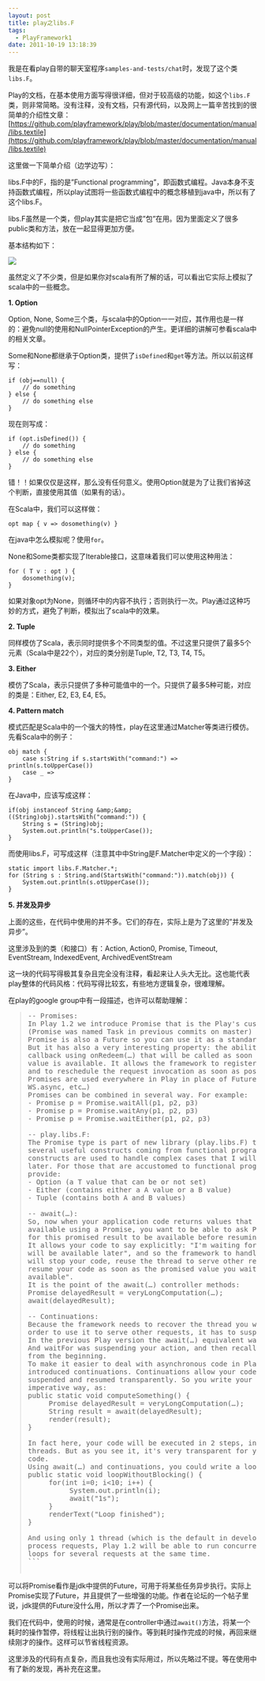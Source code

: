 ```yaml
---
layout: post
title: play之libs.F
tags:
  - PlayFramework1
date: 2011-10-19 13:18:39
---
```


我是在看play自带的聊天室程序`samples-and-tests/chat`时，发现了这个类`libs.F`。

Play的文档，在基本使用方面写得很详细，但对于较高级的功能，如这个`libs.F`类，则非常简略。没有注释，没有文档，只有源代码，以及网上一篇辛苦找到的很简单的介绍性文章：[https://github.com/playframework/play/blob/master/documentation/manual/libs.textile](https://github.com/playframework/play/blob/master/documentation/manual/libs.textile)

这里做一下简单介绍（边学边写）：

libs.F中的F，指的是&#8221;Functional programming&#8221;，即函数式编程。Java本身不支持函数式编程，所以play试图将一些函数式编程中的概念移植到java中，所以有了这个libs.F。

libs.F虽然是一个类，但play其实是把它当成&#8221;包&#8221;在用。因为里面定义了很多public类和方法，放在一起显得更加方便。

 <span id="more-438"></span>
<p>基本结构如下：

![](http://freewind.me/wp-content/uploads/2011/10/zrclip_002n15289a52.png)

虽然定义了不少类，但是如果你对scala有所了解的话，可以看出它实际上模拟了scala中的一些概念。

**1. Option**

Option<T>, None<T>, Some<T>三个类，与scala中的Option一一对应，其作用也是一样的：避免null的使用和NullPointerException的产生。更详细的讲解可参看scala中的相关文章。

Some和None都继承于Option类，提供了`isDefined`和`get`等方法。所以以前这样写：

```
if (obj==null) {
    // do something
} else {
    // do something else
}
```

现在则写成：

```
if (opt.isDefined()) {
    // do something
} else {
    // do something else
}
```

错！！如果仅仅是这样，那么没有任何意义。使用Option就是为了让我们省掉这个判断，直接使用其值（如果有的话）。

在Scala中，我们可以这样做：

```
opt map { v => dosomething(v) }
```

在java中怎么模拟呢？使用`for`。

None和Some类都实现了Iterable接口，这意味着我们可以使用这种用法：

```
for ( T v : opt ) {
    dosomething(v);
}
```

如果对象opt为None，则循环中的内容不执行；否则执行一次。Play通过这种巧妙的方式，避免了判断，模拟出了scala中的效果。

**2. Tuple**

同样模仿了Scala，表示同时提供多个不同类型的值。不过这里只提供了最多5个元素（Scala中是22个），对应的类分别是Tuple, T2, T3, T4, T5。

**3. Either**

模仿了Scala，表示只提供了多种可能值中的一个。只提供了最多5种可能，对应的类是：Either, E2, E3, E4, E5。

**4. Pattern match**

模式匹配是Scala中的一个强大的特性，play在这里通过Matcher等类进行模仿。先看Scala中的例子：

```
obj match {
    case s:String if s.startsWith("command:") => println(s.toUpperCase())
    case _ => 
}
```

在Java中，应该写成这样：

```
if(obj instanceof String &amp;&amp; ((String)obj).startsWith("command:")) {
    String s = (String)obj;
    System.out.println("s.toUpperCase());
}
```

而使用libs.F，可写成这样（注意其中中String是F.Matcher中定义的一个字段）：

```
static import libs.F.Matcher.*;
for (String s : String.and(StartsWith("command:")).match(obj)) {
    System.out.println(s.otUpperCase());
}
```

**5. 并发及异步**

上面的这些，在代码中使用的并不多。它们的存在，实际上是为了这里的&#8221;并发及异步&#8221;。

这里涉及到的类（和接口）有：Action, Action0, Promise, Timeout, EventStream, IndexedEvent, ArchivedEventStream

这一块的代码写得极其复杂且完全没有注释，看起来让人头大无比。这也能代表play整体的代码风格：代码写得比较玄，有些地方逻辑复杂，很难理解。

在play的google group中有一段描述，也许可以帮助理解：

> <pre>
> -- Promises: 
> In Play 1.2 we introduce Promise that is the Play's custom Future type 
> (Promise was named Task in previous commits on master) . In fact a 
> Promise<T> is also a Future<T> so you can use it as a standard Future. 
> But it has also a very interesting property: the ability to register 
> callback using onRedeem(…) that will be called as soon as the promised 
> value is available. It allows the framework to register itself on them 
> and to reschedule the request invocation as soon as possible. 
> Promises are used everywhere in Play in place of Future (for Jobs, 
> WS.async, etc…) 
> Promises can be combined in several way. For example: 
> - Promise p = Promise.waitAll(p1, p2, p3) 
> - Promise p = Promise.waitAny(p1, p2, p3) 
> - Promise p = Promise.waitEither(p1, p2, p3) 
> 
> -- play.libs.F: 
> The Promise type is part of new library (play.libs.F) that introduces 
> several useful constructs coming from functional programming. These 
> constructs are used to handle complex cases that I will expose just 
> later. For those that are accustomed to functional programming we 
> provide: 
> - Option<T> (a T value that can be or not set) 
> - Either<A,B> (contains either a A value or a B value) 
> - Tuple<A,B> (contains both A and B values) 
> 
> -- await(…): 
> So, now when your application code returns values that are not yet 
> available using a Promise<T>, you want to be able to ask Play to wait 
> for this promised result to be available before resuming your request. 
> It allows your code to say explicitly: "I'm waiting for a result that 
> will be available later", and so the framework to handle it as "Ok I 
> will stop your code, reuse the thread to serve other requests, and 
> resume your code as soon as the promised value you wait for is 
> available". 
> It is the point of the await(…) controller methods: 
> Promise<String> delayedResult = veryLongComputation(…); 
> await(delayedResult); 
> 
> -- Continuations: 
> Because the framework needs to recover the thread you were using in 
> order to use it to serve other requests, it has to suspend your code. 
> In the previous Play version the await(…) equivalent was waitFor(…). 
> And waitFor was suspending your action, and then recalling it later 
> from the beginning. 
> To make it easier to deal with asynchronous code in Play 1.2 we have 
> introduced continuations. Continuations allow your code to be 
> suspended and resumed transparently. So you write your code in a very 
> imperative way, as: 
> public static void computeSomething() { 
>      Promise<String> delayedResult = veryLongComputation(…); 
>      String result = await(delayedResult); 
>      render(result); 
> } 
> 
> In fact here, your code will be executed in 2 steps, in 2 different 
> threads. But as you see it, it's very transparent for your application 
> code. 
> Using await(…) and continuations, you could write a loop: 
> public static void loopWithoutBlocking() { 
>      for(int i=0; i<10; i++) { 
>           System.out.println(i); 
>           await("1s"); 
>      } 
>      renderText("Loop finished"); 
> } 
> 
> And using only 1 thread (which is the default in development mode) to 
> process requests, Play 1.2 will be able to run concurrently these 
> loops for several requests at the same time.
> ```

可以将Promise看作是jdk中提供的Future，可用于将某些任务异步执行。实际上Promise实现了Future，并且提供了一些增强的功能。作者在论坛的一个帖子里说，jdk提供的Future没什么用，所以才弄了一个Promise出来。

我们在代码中，使用的时候，通常是在controller中通过`await()`方法，将某一个耗时的操作暂停，将线程让出执行别的操作。等到耗时操作完成的时候，再回来继续刚才的操作。这样可以节省线程资源。

这里涉及的代码有点复杂，而且我也没有实际用过，所以先略过不提。等在使用中有了新的发现，再补充在这里。